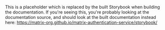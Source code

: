 This is a placeholder which is replaced by the built Storybook when building the documentation.
If you're seeing this, you're probably looking at the documentation source, and should look at the built documentation instead here: <https://matrix-org.github.io/matrix-authentication-service/storybook/>